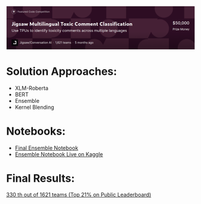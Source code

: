 ![](jigsaw_cover.png)

# Solution Approaches:
* XLM-Roberta
* BERT
* Ensemble
* Kernel Blending

# Notebooks:
* [Final Ensemble Notebook](JigsawMultilingualToxicComments%5BEnsemble%5D.ipynb)
* [Ensemble Notebook Live on Kaggle](https://www.kaggle.com/redwankarimsony/jigsawmultilingualtoxiccomments-ensemble)

# Final Results: 
[330 th out of 1621 teams (Top 21% on Public Leaderboard)](https://www.kaggle.com/c/jigsaw-multilingual-toxic-comment-classification/leaderboard)
